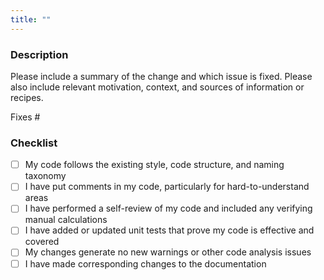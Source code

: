 ```yaml
---
title: ""
---
```


### Description

Please include a summary of the change and which issue is fixed. Please also include relevant motivation, context, and sources of information or recipes.

Fixes #<!--(add issue number)-->

### Checklist

- [ ] My code follows the existing style, code structure, and naming taxonomy
- [ ] I have put comments in my code, particularly for hard-to-understand areas
- [ ] I have performed a self-review of my code and included any verifying manual calculations
- [ ] I have added or updated unit tests that prove my code is effective and covered
- [ ] My changes generate no new warnings or other code analysis issues
- [ ] I have made corresponding changes to the documentation
